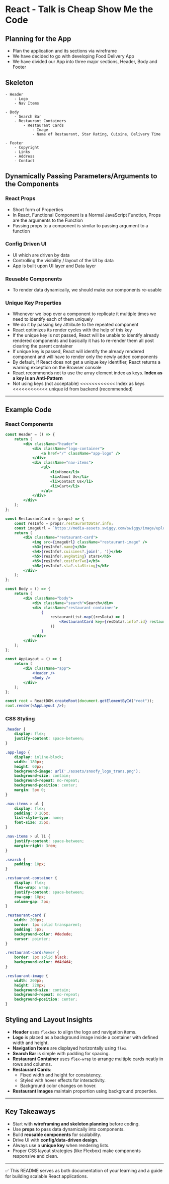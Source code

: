 # React - Talk is Cheap Show Me the Code

## Planning for the App

- Plan the application and its sections via wireframe
- We have decided to go with developing Food Delivery App
- We have divided our App into three major sections, Header, Body and Footer

## Skeleton

```
- Header
    - Logo
    - Nav Items

- Body
    - Search Bar
    - Restaurant Containers
        - Restaurant Cards
            - Image
            - Name of Restaurant, Star Rating, Cuisine, Delivery Time

- Footer
    - Copyright
    - Links
    - Address
    - Contact
```

## Dynamically Passing Parameters/Arguments to the Components

### React Props

- Short form of Properties
- In React, Functional Component is a Normal JavaScript Function, Props are the arguments to the Function
- Passing props to a component is similar to passing argument to a function

### Config Driven UI

- UI which are driven by data
- Controlling the visibility / layout of the UI by data
- App is built upon UI layer and Data layer

### Reusable Components

- To render data dynamically, we should make our components re-usable

### Unique Key Properties

- Whenever we loop over a component to replicate it multiple times we need to identify each of them uniquely
- We do it by passing key attribute to the repeated component
- React optimizes its render cycles with the help of this key
- If the unique key is not passed, React will be unable to identify already rendered components and basically it has to re-render them all post clearing the parent container
- If unique key is passed, React will identify the already rendered component and will
  have to render only the newly added components
- By default, if React does not get a unique key identifier, React returns a warning exception on the Browser console
- React recommends not to use the array element index as keys. **Index as a key is an Anti-Pattern**
- Not using keys (not acceptable) <<<<<<<<<<<< Index as keys <<<<<<<<<<<< unique id from backend (recommended)

---

## Example Code

### React Components

```jsx
const Header = () => {
    return (
        <div className="header">
            <div className="logo-container">
                <a href="/" className="app-logo" />
            </div>
            <div className="nav-items">
                <ul>
                    <li>Home</li>
                    <li>About Us</li>
                    <li>Contact Us</li>
                    <li>Cart</li>
                </ul>
            </div>
        </div>
    );
};

const RestaurantCard = (props) => {
    const resInfo = props?.restaurantData?.info;
    const imageUrl = `https://media-assets.swiggy.com/swiggy/image/upload/fl_lossy,f_auto,q_auto,w_660/${resInfo.cloudinaryImageId}`;
    return (
        <div className="restaurant-card">
            <img src={imageUrl} className="restaurant-image" />
            <h3>{resInfo?.name}</h3>
            <h4>{resInfo?.cuisines?.join(', ')}</h4>
            <h5>{resInfo?.avgRating} stars</h5>
            <h5>{resInfo?.costForTwo}</h5>
            <h5>{resInfo?.sla?.slaString}</h5>
        </div>
    );
};

const Body = () => {
    return (
        <div className="body">
            <div className="search">Search</div>
            <div className="restaurant-container">
                {
                    restaurantList.map((resData) => (
                        <RestaurantCard key={resData?.info?.id} restaurantData={resData} />
                    ))
                }
            </div>
        </div>
    );
};

const AppLayout = () => {
    return (
        <div className="app">
            <Header />
            <Body />
        </div>
    );
};

const root = ReactDOM.createRoot(document.getElementById("root"));
root.render(<AppLayout />);
```

### CSS Styling

```css
.header {
    display: flex;
    justify-content: space-between;
}

.app-logo {
    display: inline-block;
    width: 180px;
    height: 60px;
    background-image: url('./assets/snoofy_logo_trans.png');
    background-size: contain;
    background-repeat: no-repeat;
    background-position: center;
    margin: 5px 0;
}

.nav-items > ul {
    display: flex;
    padding: 0 20px;
    list-style-type: none;
    font-size: 25px;
}

.nav-items > ul li {
    justify-content: space-between;
    margin-right: 3rem;
}

.search {
    padding: 10px;
}

.restaurant-container {
    display: flex;
    flex-wrap: wrap;
    justify-content: space-between;
    row-gap: 10px;
    column-gap: 2px;
}

.restaurant-card {
    width: 200px;
    border: 1px solid transparent;
    padding: 5px;
    background-color: #dedede;
    cursor: pointer;
}

.restaurant-card:hover {
    border: 1px solid black;
    background-color: #d4d4d4;
}

.restaurant-image {
    width: 200px;
    height: 220px;
    background-size: contain;
    background-repeat: no-repeat;
    background-position: center;
}
```

## Styling and Layout Insights  

- **Header** uses `flexbox` to align the logo and navigation items.  
- **Logo** is placed as a background image inside a container with defined width and height.  
- **Navigation Items** are displayed horizontally using `flex`.  
- **Search Bar** is simple with padding for spacing.  
- **Restaurant Container** uses `flex-wrap` to arrange multiple cards neatly in rows and columns.  
- **Restaurant Cards**:  
  - Fixed width and height for consistency.  
  - Styled with hover effects for interactivity.  
  - Background color changes on hover.  
- **Restaurant Images** maintain proportion using background properties.  

---

## Key Takeaways  

- Start with **wireframing and skeleton planning** before coding.  
- Use **props** to pass data dynamically into components.  
- Build **reusable components** for scalability.  
- Drive UI with **config/data-driven design**.  
- Always use a **unique key** when rendering lists.  
- Proper CSS layout strategies (like Flexbox) make components responsive and clean.  

---

✅ This README serves as both documentation of your learning and a guide for building scalable React applications. 


